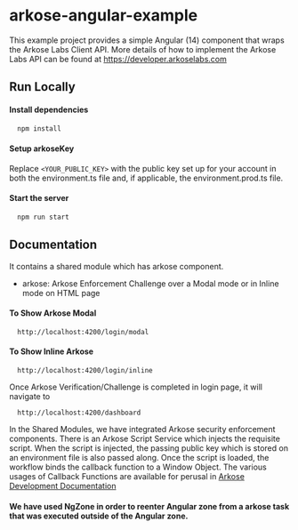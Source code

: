 # arkose-angular-example
This example project provides a simple Angular (14) component that wraps the Arkose Labs Client API.
More details of how to implement the Arkose Labs API can be found at https://developer.arkoselabs.com

## Run Locally

#### Install dependencies

```bash
  npm install
```

#### Setup arkoseKey

Replace `<YOUR_PUBLIC_KEY>` with the public key set up for your account in both the environment.ts file and, if applicable, the environment.prod.ts file.

#### Start the server

```bash
  npm run start
```

## Documentation

It contains a shared module which has arkose component.

- arkose: Arkose Enforcement Challenge over a Modal mode or in Inline mode on HTML page

#### To Show Arkose Modal

```http
  http://localhost:4200/login/modal
```

#### To Show Inline Arkose

```http
  http://localhost:4200/login/inline
```

Once Arkose Verification/Challenge is completed in login page, it will navigate to

```http
  http://localhost:4200/dashboard
```

In the Shared Modules, we have integrated Arkose security enforcement components. There is an Arkose Script Service which injects the requisite script. When the script is injected, the passing public key which is stored on an environment file is also passed along. Once the script is loaded, the workflow binds the callback function to a Window Object. The various usages of Callback Functions are available for perusal in [Arkose Development Documentation](https://developer.arkoselabs.com)

#### We have used NgZone in order to reenter Angular zone from a arkose task that was executed outside of the Angular zone.
